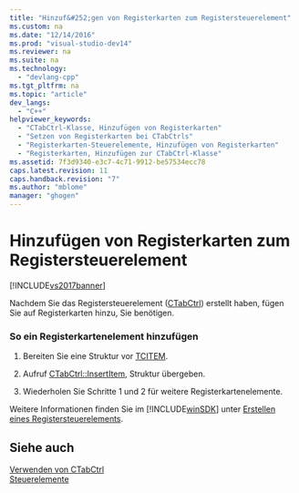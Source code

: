 ```yaml
---
title: "Hinzuf&#252;gen von Registerkarten zum Registersteuerelement"
ms.custom: na
ms.date: "12/14/2016"
ms.prod: "visual-studio-dev14"
ms.reviewer: na
ms.suite: na
ms.technology: 
  - "devlang-cpp"
ms.tgt_pltfrm: na
ms.topic: "article"
dev_langs: 
  - "C++"
helpviewer_keywords: 
  - "CTabCtrl-Klasse, Hinzufügen von Registerkarten"
  - "Setzen von Registerkarten bei CTabCtrls"
  - "Registerkarten-Steuerelemente, Hinzufügen von Registerkarten"
  - "Registerkarten, Hinzufügen zur CTabCtrl-Klasse"
ms.assetid: 7f3d9340-e3c7-4c71-9912-be57534ecc78
caps.latest.revision: 11
caps.handback.revision: "7"
ms.author: "mblome"
manager: "ghogen"
---
```

# Hinzuf&#252;gen von Registerkarten zum Registersteuerelement
[!INCLUDE[vs2017banner](../assembler/inline/includes/vs2017banner.md)]

Nachdem Sie das Registersteuerelement \([CTabCtrl](../mfc/reference/ctabctrl-class.md)\) erstellt haben, fügen Sie auf Registerkarten hinzu, Sie benötigen.  
  
### So ein Registerkartenelement hinzufügen  
  
1.  Bereiten Sie eine Struktur vor [TCITEM](http://msdn.microsoft.com/library/windows/desktop/bb760554).  
  
2.  Aufruf [CTabCtrl::InsertItem](../Topic/CTabCtrl::InsertItem.md), Struktur übergeben.  
  
3.  Wiederholen Sie Schritte 1 und 2 für weitere Registerkartenelemente.  
  
 Weitere Informationen finden Sie im [!INCLUDE[winSDK](../atl/includes/winsdk_md.md)] unter [Erstellen eines Registersteuerelements](http://msdn.microsoft.com/library/windows/desktop/bb760550).  
  
## Siehe auch  
 [Verwenden von CTabCtrl](../mfc/using-ctabctrl.md)   
 [Steuerelemente](../mfc/controls-mfc.md)